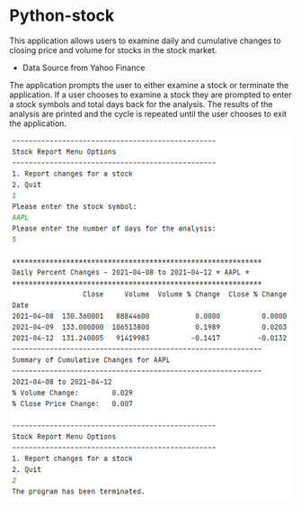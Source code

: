 # Python-stock
This application allows users to examine daily and cumulative changes to closing price and volume for stocks in the stock market.
- Data Source from Yahoo Finance

The application prompts the user to either examine a stock or terminate the application. If a user chooses to examine a stock they are prompted to enter a stock symbols and total days back for the analysis. The results of the analysis are printed and the cycle is repeated until the user chooses to exit the application.

![Display the result](https://github.com/Helena-ys/Python-Stocks/blob/main/result.PNG?raw=true)
